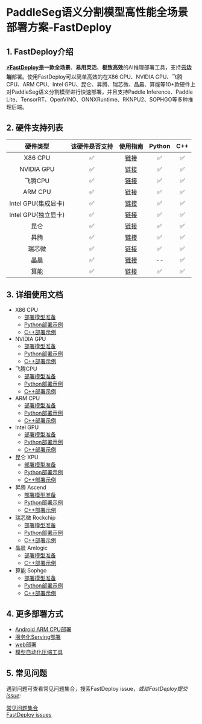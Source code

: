 # PaddleSeg语义分割模型高性能全场景部署方案-FastDeploy

## 1. FastDeploy介绍
**[⚡️FastDeploy](https://github.com/PaddlePaddle/FastDeploy)**是一款**全场景**、**易用灵活**、**极致高效**的AI推理部署工具，支持**云边端**部署。使用FastDeploy可以简单高效的在X86 CPU、NVIDIA GPU、飞腾CPU、ARM CPU、Intel GPU、昆仑、昇腾、瑞芯微、晶晨、算能等10+款硬件上对PaddleSeg语义分割模型进行快速部署，并且支持Paddle Inference、Paddle Lite、TensorRT、OpenVINO、ONNXRuntime、RKNPU2、SOPHGO等多种推理后端。

## 2. 硬件支持列表

|硬件类型|该硬件是否支持|使用指南|Python|C++|
|:---:|:---:|:---:|:---:|:---:|
|X86 CPU|✅|[链接](cpu-gpu)|✅|✅|
|NVIDIA GPU|✅|[链接](cpu-gpu)|✅|✅| 
|飞腾CPU|✅|[链接](cpu-gpu)|✅|✅|
|ARM CPU|✅|[链接](cpu-gpu)|✅|✅| 
|Intel GPU(集成显卡)|✅|[链接](cpu-gpu)|✅|✅|  
|Intel GPU(独立显卡)|✅|[链接](cpu-gpu)|✅|✅|    
|昆仑|✅|[链接](kunlun)|✅|✅|
|昇腾|✅|[链接](ascend)|✅|✅|
|瑞芯微|✅|[链接](rockchip)|✅|✅|  
|晶晨|✅|[链接](amlogic)|--|✅|      
|算能|✅|[链接](sophgo)|✅|✅|       

## 3. 详细使用文档
- X86 CPU
  - [部署模型准备](cpu-gpu)  
  - [Python部署示例](cpu-gpu/python/) 
  - [C++部署示例](cpu-gpu/cpp/)
- NVIDIA GPU
  - [部署模型准备](cpu-gpu)  
  - [Python部署示例](cpu-gpu/python/) 
  - [C++部署示例](cpu-gpu/cpp/)
- 飞腾CPU
  - [部署模型准备](cpu-gpu)  
  - [Python部署示例](cpu-gpu/python/) 
  - [C++部署示例](cpu-gpu/cpp/)
- ARM CPU
  - [部署模型准备](cpu-gpu)  
  - [Python部署示例](cpu-gpu/python/) 
  - [C++部署示例](cpu-gpu/cpp/)  
- Intel GPU
  - [部署模型准备](cpu-gpu)  
  - [Python部署示例](cpu-gpu/python/) 
  - [C++部署示例](cpu-gpu/cpp/)
- 昆仑 XPU
  - [部署模型准备](kunlun)  
  - [Python部署示例](kunlun/python/) 
  - [C++部署示例](kunlun/cpp/)
- 昇腾 Ascend
  - [部署模型准备](ascend)  
  - [Python部署示例](ascend/python/) 
  - [C++部署示例](ascend/cpp/)
- 瑞芯微 Rockchip
  - [部署模型准备](rockchip/)  
  - [Python部署示例](rockchip/rknpu2/) 
  - [C++部署示例](rockchip/rknpu2/)
- 晶晨 Amlogic
  - [部署模型准备](amlogic/a311d/)  
  - [C++部署示例](amlogic/a311d/cpp/)    
- 算能 Sophgo
  - [部署模型准备](sophgo/)  
  - [Python部署示例](sophgo/python/) 
  - [C++部署示例](sophgo/cpp/)  

## 4. 更多部署方式

- [Android ARM CPU部署](android)  
- [服务化Serving部署](serving)  
- [web部署](web)  
- [模型自动化压缩工具](quantize)

## 5. 常见问题

遇到问题可查看常见问题集合，搜索FastDeploy issue，*或给FastDeploy提交[issue](https://github.com/PaddlePaddle/FastDeploy/issues)*:

[常见问题集合](https://github.com/PaddlePaddle/FastDeploy/tree/develop/docs/cn/faq)  
[FastDeploy issues](https://github.com/PaddlePaddle/FastDeploy/issues)  
